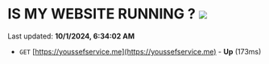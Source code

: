 # IS MY WEBSITE RUNNING ? [![](https://img.shields.io/static/v1?label=Sponsor&message=%E2%9D%A4&logo=GitHub&color=%23fe8e86)](https://github.com/sponsors/Youssef-Lehmam)

Last updated: **10/1/2024, 6:34:02 AM**

- `GET` [https://youssefservice.me](https://youssefservice.me) - **Up** (173ms)
